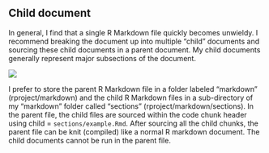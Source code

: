 


## Child document
In general, I find that a single R Markdown file quickly becomes unwieldy. I recommend breaking the document up into multiple “child” documents and sourcing these child documents in a parent document. My child documents generally represent major subsections of the document.


![](/Users/badeand/dev/documatic/doc/d2/g_/gui3.svg)

I prefer to store the parent R Markdown file in a folder labeled “markdown” (rproject/markdown) and the child R Markdown files in a sub-directory of my “markdown” folder called “sections” (rproject/markdown/sections). In the parent file, the child files are sourced within the code chunk header using child = ```sections/example.Rmd```. After sourcing all the child chunks, the parent file can be knit (compiled) like a normal R markdown document. The child documents cannot be run in the parent file.
